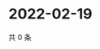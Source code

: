 # 2022-02-19

共 0 条

<!-- BEGIN WEIBO -->
<!-- 最后更新时间 Sat Feb 19 2022 22:12:46 GMT+0800 (China Standard Time) -->

<!-- END WEIBO -->
